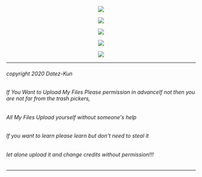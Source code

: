 <p align="center"><img src="https://i.ibb.co/7yCGBWd/20200221-135337-picsay.jpg"></p>

<p align="center"><img src="https://img.shields.io/badge/PHP-7.4.2-blue"></p><p align="center"><img src="https://img.shields.io/badge/python-3.8.0-green"><p align="center"><img src="https://img.shields.io/badge/python-2.7.17-orange"></p> <p align="center"><img src="https://img.shields.io/badge/bash-shell-brightgreen"></p>

----------
###### copyright 2020 Datez-Kun
###### If You Want to Upload My Files Please permission in advanceIf not then you are not far from the trash pickers,
###### All My Files Upload yourself without someone's help
###### If you want to learn please learn but don't need to  steal it
###### let alone upload it and change credits without permission!!!
----------
